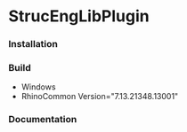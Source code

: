 # StrucEngLibPlugin

### Installation

### Build
- Windows
- RhinoCommon Version="7.13.21348.13001"

### Documentation
